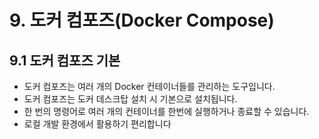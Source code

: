 # 9. 도커 컴포즈(Docker Compose)
## 9.1 도커 컴포즈 기본
- 도커 컴포즈는 여러 개의 Docker 컨테이너들를 관리하는 도구입니다.
- 도커 컴포즈는 도커 데스크탑 설치 시 기본으로 설치됩니다.
- 한 번의 명령어로 여러 개의 컨테이너를 한번에 실행하거나 종료할 수 있습니다.
- 로컬 개발 환경에서 활용하기 편리합니다

